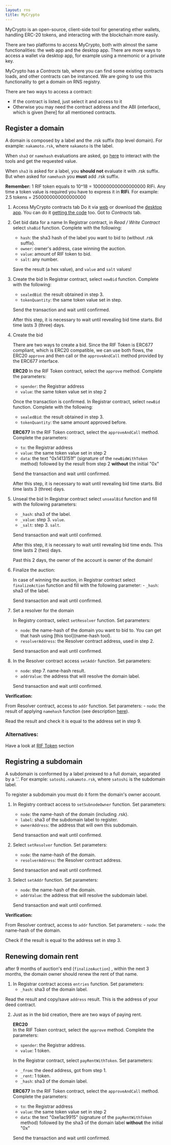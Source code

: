 ```yaml
---
layout: rns
title: MyCrypto
---
```


MyCrypto is an open-source, client-side tool for generating ether wallets, handling ERC-20 tokens, and interacting with the blockchain more easily. 

There are two platforms to access MyCrypto, both with almost the same functionalities: the web app and the desktop app. There are more ways to access a wallet via desktop app, for example using a mnemonic or a private key.

MyCrypto has a _Contracts_ tab, where you can find some existing contracts loads, and other contracts can be instanced. We are going to use this functionality to get a domain on RNS registry.

There are two ways to access a contract:
- If the contract is listed, just select it and access to it
- Otherwise you may need the contract address and the ABI (interface), which is given [here] for all mentioned contracts.

## Register a domain

A domain is composed by a label and the .rsk suffix (top level domain). For example: `nakamoto.rsk`, where `nakamoto` is the label.

When `sha3` or `namehash` evaluations are asked, go [here]() to interact with the tools and get the requested value. 

When `sha3` is asked for a label, you **should not** evaluate it with .rsk suffix. But when asked for `namehash` you **must** add .rsk suffix.

**Remember:** 1 RIF token equals to 10^18 = 1000000000000000000 RIFi. Any time a token value is required you have to express it in **RIFi**. For example: 2.5 tokens = 2500000000000000000

1. Access MyCrypto contracts tab
    Do it via [web](https://mycrypto.com) or download the [desktop app](https://downloads.mycrypto.com). You can do it [getting the code](https://github.com/MyCryptoHQ/MyCrypto) too.
    Got to _Contracts_ tab.

2. Get bid data for a name
    In Registrar contract, in _Read / Write Contract_ select `shaBid` function. Complete with the following:
    - `hash`: the sha3 hash of the label you want to bid to (without .rsk suffix). 
    - `owner`: owner's address, case winning the auction. 
    - `value`: amount of RIF token to bid.
    - `salt`: any number.

    Save the result (a hex value), and `value` and `salt` values!

3. Create the bid
    In Registrar contract, select `newBid` function. Complete with the following:
    - `sealedBid`: the result obtained in step 3.
    - `tokenQuantity`: the same token value set in step.

    Send the transaction and wait until confirmed.

    After this step, it is necessary to wait until revealing bid time starts. Bid time lasts 3 (three) days.

4. Create the bid

    There are two ways to create a bid. Since the RIF Token is ERC677 compliant, which is ERC20 compatible, we can use both flows, the ERC20 `approve` and then call or the `approveAndCall` method provided by the ERC677 interface.  

    **ERC20**
    In the RIF Token contract, select the `approve` method. Complete the parameters:
    - `spender`: the Registrar address
    - `value`: the same token value set in step 2

    Once the transaction is confirmed. In Registrar contract, select `newBid` function. Complete with the following:
    - `sealedBid`: the result obtained in step 3.
    - `tokenQuantity`: the same amount approved before.

    **ERC677**
    In the RIF Token contract, select the `approveAndCall` method. Complete the parameters:
    - `to`: the Registrar address
    - `value`: the same token value set in step 2
    - `data`: the text "0x1413151f" (signature of the `newBidWithToken` method) followed by the result from step 2 **without** the initial "0x"

    Send the transaction and wait until confirmed.

    After this step, it is necessary to wait until revealing bid time starts. Bid time lasts 3 (three) days.

5. Unseal the bid
    In Registrar contract select `unsealBid` function and fill with the following parameters:
    - `_hash`: sha3 of the label.
    - `_value`: step 3. `value`.
    - `_salt`: step 3. `salt`.
    
    Send transaction and wait until confirmed.

    After this step, it is necessary to wait until revealing bid time ends. This time lasts 2 (two) days.

    Past this 2 days, the owner of the account is owner of the domain!

6. Finalize the auction:

    In case of winning the auction, in Registrar contract  select `finalizeAction` function and fill with the following parameter:
        - `_hash`: sha3 of the label.

    Send transaction and wait until confirmed.

7. Set a resolver for the domain

    In Registry contract, select `setResolver` function. Set parameters:
    - `node`: the name-hash of the domain you want to bid to. You can get that hash using [this tool](name-hash tool).
    - `resolverAddress`: the Resolver contract address, used in step 2.
    
    Send transaction and wait until confirmed.

8. In the Resolver contract access `setAddr` function. Set parameters:

    - `node`: step 7. name-hash result.
    - `addrValue`: the address that will resolve the domain label.

    Send transaction and wait until confirmed.
    

**Verification:**

From Resolver contract, access to `addr` function. Set parameters:
    - `node`: the result of applying `namehash` function (see description [here](/Operation/Resolve-a-name/#namehash)).

Read the result and check it is equal to the address set in step 9.

### Alternatives:

Have a look at [RIF Token](/RIF-Token) section

## Registring a subdomain

A subdomain is conformed by a label preiexed to a full domain, separated by a '.'. For example: `satoshi.nakamoto.rsk`, where `satoshi` is the subdomain label.

To register a subdomain you must do it form the domain's owner account.

1. In Registry contract access to `setSubnodeOwner` function. Set parameters:
    - `node`: the name-hash of the domain (including .rsk).
    - `label`: sha3 of the subdomain label to register.
    - `ownerAddress`: the address that will own this subdomain.

    Send transaction and wait until confirmed.

2. Select `setResolver` function. Set parameters:
    - `node`: the name-hash of the domain.
    - `resolverAddress`: the Resolver contract address.

    Send transaction and wait until confirmed.

3. Select `setAddr` function. Set parameters:
    - `node`: the name-hash of the domain.
    - `addrValue`: the address that will resolve the subdomain label.

    Send transaction and wait until confirmed.
    
**Verification:**

From Resolver contract, access to `addr` function. Set parameters:
    - `node`: the name-hash of the domain.

Check if the result is equal to the address set in step 3.

   
## Renewing domain rent

after 9 months of auction's end (`finalizeAuction`) , within the next 3 months, the domain owner should renew the rent of that name.

1. In Registrar contract access `entries` function. Set parameters:
    - `_hash`: sha3 of the domain label.

Read the result and copy/save `address` result. This is the address of your deed contract.
    
2. Just as in the bid creation, there are two ways of paying rent.

    **ERC20**    
    In the RIF Token contract, select the `approve` method. Complete the parameters:
    - `spender`: the Registrar address.
    - `value`: 1 token.

    In the Registrar contract, select `payRentWithToken`. Set parameters:
    - `_from`: the deed address, got from step 1.
    - `_rent`: 1 token.
    - `_hash`: sha3 of the domain label.

    **ERC677**
    In the RIF Token contract, select the `approveAndCall` method. Complete the parameters:
    - `to`: the Registrar address
    - `value`: the same token value set in step 2
    - `data`: the text "0xe1ac9915" (signature of the `payRentWithToken` method) followed by the sha3 of the domain label **without** the initial "0x"

    Send the transaction and wait until confirmed.
